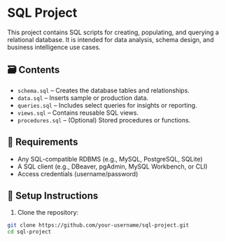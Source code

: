 # SQL Project

This project contains SQL scripts for creating, populating, and querying a relational database. It is intended for data analysis, schema design, and business intelligence use cases.

## 🗃️ Contents

- `schema.sql` – Creates the database tables and relationships.
- `data.sql` – Inserts sample or production data.
- `queries.sql` – Includes select queries for insights or reporting.
- `views.sql` – Contains reusable SQL views.
- `procedures.sql` – (Optional) Stored procedures or functions.

## 🧰 Requirements

- Any SQL-compatible RDBMS (e.g., MySQL, PostgreSQL, SQLite)
- A SQL client (e.g., DBeaver, pgAdmin, MySQL Workbench, or CLI)
- Access credentials (username/password)

## 🚀 Setup Instructions

1. Clone the repository:

```bash
git clone https://github.com/your-username/sql-project.git
cd sql-project

